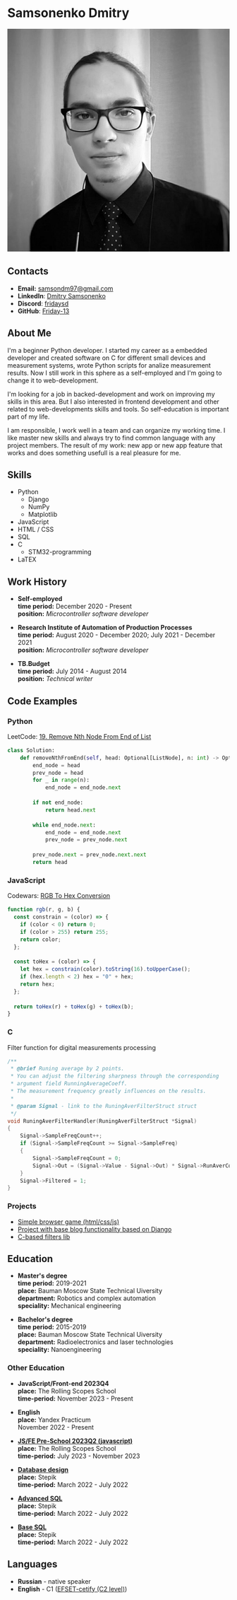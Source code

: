# Samsonenko Dmitry
![profile_photo](./assets/img/photo_cv.jpg)

## Contacts

- **Email:** [samsondm97@gmail.com](mailto:samsondm97@gmail.com)
- **LinkedIn**: [Dmitry Samsonenko](https://www.linkedin.com/in/samsonenkodm/)
- **Discord**: [fridaysd](https://discordapp.com/users/326460068717658122)
- **GitHub**: [Friday-13](https://github.com/Friday-13)

## About Me

I'm a beginner Python developer. I started my career as a embedded developer and created software on C for different small devices and measurement systems, wrote Python scripts for analize measurement results. Now I still work in this sphere as a self-employed and I'm going to change it to web-development.

I'm looking for a job in backed-development and work on improving my skills in this area. But I also interested in frontend development and other related to web-developments skills and tools. So self-education is important part of my life.

I am responsible, I work well in a team and can organize my working time. I like master new skills and always try to find common language with any project members. The result of my work: new app or new app feature that works and does something usefull is a real pleasure for me.

## Skills

- Python
  - Django
  - NumPy
  - Matplotlib
- JavaScript
- HTML / CSS
- SQL
- C
  - STM32-programming
- LaTEX

## Work History

- **Self-employed** \
  **time period:** December 2020 - Present \
  **position:** _Microcontroller software developer_

- **Research Institute of Automation of Production Processes** \
  **time period:** August 2020 - December 2020; July 2021 - December 2021 \
  **position:** _Microcontroller software developer_

- **TB.Budget** \
  **time period:** July 2014 - August 2014 \
  **position:** _Technical writer_

## Code Examples

### Python

LeetCode: [19. Remove Nth Node From End of List](https://leetcode.com/problems/remove-nth-node-from-end-of-list/)

```python
class Solution:
    def removeNthFromEnd(self, head: Optional[ListNode], n: int) -> Optional[ListNode]:
        end_node = head
        prev_node = head
        for _ in range(n):
            end_node = end_node.next

        if not end_node:
            return head.next

        while end_node.next:
            end_node = end_node.next
            prev_node = prev_node.next

        prev_node.next = prev_node.next.next
        return head
```

### JavaScript

Codewars: [RGB To Hex Conversion](https://www.codewars.com/kata/513e08acc600c94f01000001/train/javascript)

```javascript
function rgb(r, g, b) {
  const constrain = (color) => {
    if (color < 0) return 0;
    if (color > 255) return 255;
    return color;
  };

  const toHex = (color) => {
    let hex = constrain(color).toString(16).toUpperCase();
    if (hex.length < 2) hex = "0" + hex;
    return hex;
  };

  return toHex(r) + toHex(g) + toHex(b);
}
```

### C

Filter function for digital measurements processing

```c
/**
 * @brief Runing average by 2 points.
 * You can adjust the filtering sharpness through the corresponding
 * argument field RunningAverageCoeff.
 * The measurement frequency greatly influences on the results.
 *
 * @param Signal - link to the RuningAverFilterStruct struct
 */
void RuningAverFilterHandler(RuningAverFilterStruct *Signal)
{
    Signal->SampleFreqCount++;
    if (Signal->SampleFreqCount >= Signal->SampleFreq)
    {
        Signal->SampleFreqCount = 0;
        Signal->Out = (Signal->Value - Signal->Out) * Signal->RunAverCoef + Signal->Out;
    }
    Signal->Filtered = 1;
}
```

### Projects

- [Simple browser game (html/css/js)](https://rolling-scopes-school.github.io/friday-13-JSFEPRESCHOOL2023Q2/random-game/)
- [Project with base blog functionality based on Django](https://github.com/Friday-13/dartblog)
- [C-based filters lib](https://github.com/Friday-13/libfilters)

## Education

- **Master's degree** \
   **time period:** 2019-2021 \
   **place:** Bauman Moscow State Technical Uiversity \
   **department:** Robotics and сomplex automation \
   **speciality:** Mechanical engineering

- **Bachelor's degree** \
  **time period:** 2015-2019 \
   **place:** Bauman Moscow State Technical Uiversity \
   **department:** Radioelectronics and laser technologies \
   **speciality:** Nanoengineering

### Other Education

- **JavaScript/Front-end 2023Q4** \
  **place:** The Rolling Scopes School \
  **time-period:** November 2023 - Present

- **English** \
   **place:** Yandex Practicum \
   November 2022 - Present

- [**JS/FE Pre-School 2023Q2 (javascript)**](https://app.rs.school/certificate/6jjl240p) \
   **place:** The Rolling Scopes School \
   **time-period:** July 2023 - November 2023

- [**Database design**](https://stepik.org/cert/1988834?lang=en) \
   **place:** Stepik \
   **time-period:** March 2022 - July 2022
- [**Advanced SQL**](https://stepik.org/cert/1962732?lang=en) \
   **place:** Stepik \
   **time-period:** March 2022 - July 2022
- [**Base SQL**](https://stepik.org/cert/1523830?lang=en) \
   **place:** Stepik \
   **time-period:** March 2022 - July 2022

## Languages

- **Russian** - native speaker
- **English** - C1 ([EFSET-cetify (C2 level)](https://www.efset.org/cert/AHim43))
